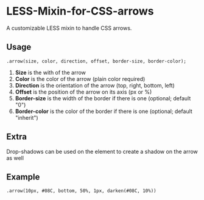 LESS-Mixin-for-CSS-arrows
=========================

A customizable LESS mixin to handle CSS arrows.

Usage
-----
`.arrow(size, color, direction, offset, border-size, border-color);`

1.  **Size** is the with of the arrow
2.  **Color** is the color of the arrow (plain color required)
3.  **Direction** is the orientation of the arrow (top, right, bottom, left)
4.  **Offset** is the position of the arrow on its axis (px or %)
4.  **Border-size** is the width of the border if there is one (optional; default "0")
5.  **Border-color** is the color of the border if there is one (optional; default "inherit")


Extra
-----
Drop-shadows can be used on the element to create a shadow on the arrow as well 


Example
-------
`.arrow(10px, #08C, bottom, 50%, 1px, darken(#08C, 10%))`	